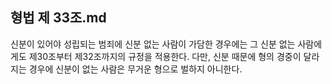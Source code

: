 ## 형법 제 33조.md

신분이 있어야 성립되는 범죄에 신분 없는 사람이 가담한 경우에는 그 신분 없는 사람에게도 제30조부터 제32조까지의 규정을 적용한다. 다만, 신분 때문에 형의 경중이 달라지는 경우에 신분이 없는 사람은 무거운 형으로 벌하지 아니한다.